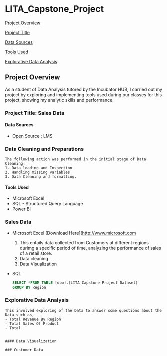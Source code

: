 # LITA_Capstone_Project

[Project Overview](#project-overview)

[Project Title](#project-title)

[Data Sources](#data-sources)

[Tools Used](#tools-used)

[Explorative Data Analysis](#explorative-data-analysis)



## Project Overview

As a student of Data Analysis tutored by the Incubator HUB, I carried out my project by exploring and implementing tools used during our classes for this project, showing my analytic skills and performance.
 
### Project Title:  Sales Data

#### Data Sources
- Open Source ; LMS

### Data Cleaning and Preparations
```
The following action was performed in the initial stage of Data Cleaning;
1. Data loading and Inspection
2. Handling missing variables
3. Data Cleaning and formatting.
```

#### Tools Used 
- Microsoft Excel
- SQL - Structured Query Language
- Power BI

### Sales Data

- Microsoft Excel [Download Here](http://www.microsoft.com

  1. This entails data collected from Customers at different regions durimg a specific period of time, analyzing the performance of sales of a retail store. 
  2. Data cleaning
  3. Data Visualization

 - SQL
   ```SQL
   SELECT *FROM TABLE [dbo].[LITA Capstone Project Dataset]
   GROUP BY Region
   ```
### Explorative Data Analysis
```
This involved exploring of the Data to answer some questions about the Data such as,
- Total Revenue By Region
- Total Sales Of Product
- Total 


#### Data Visualization 

### Customer Data


